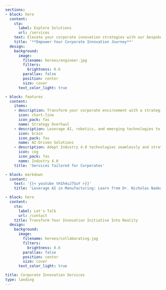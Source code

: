 ```yaml
---
sections:
- block: hero
  content:
    cta:
      label: Explore Solutions
      url: /services
    text: Elevate your corporate innovation strategies with our bespoke fractional CTO services and hard tech expertise.
    title: '**Empower Your Corporate Innovation Journey**'
  design:
    background:
      image:
        filename: heroes/engineer.jpg
        filters:
          brightness: 0.6
        parallax: false
        position: center
        size: cover
      text_color_light: true

- block: features
  content:
    items:
    - description: Transform your corporate environment with a strategic focus on innovation and agility.
      icon: chart-line
      icon_pack: fas
      name: Strategy Overhaul
    - description: Leverage AI, robotics, and emerging technologies to solve complex challenges and drive ROI.
      icon: brain
      icon_pack: fas
      name: AI-Driven Solutions
    - description: Adopt Industry 4.0 technologies seamlessly and strategically to stay ahead of the competition.
      icon: cog
      icon_pack: fas
      name: Industry 4.0
    title: 'Services Tailored for Corporates'

- block: markdown
  content:
    text: '{{< youtube tH1h4uJ7SuY >}}'
    title: 'Leverage AI in Manufacturing: Learn from Dr. Nicholas Nadeau''s Innovation Workshop'

- block: hero
  content:
    cta:
      label: Let's Talk
      url: /contact
    title: Transform Your Innovation Initiative Into Reality
  design:
    background:
      image:
        filename: heroes/collaborating.jpg
        filters:
          brightness: 0.6
        parallax: false
        position: center
        size: cover
      text_color_light: true

title: Corporate Innovation Services
type: landing
---
```

